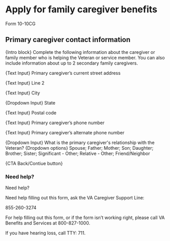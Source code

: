 # Apply for family caregiver benefits
Form 10-10CG

## Primary caregiver contact information

{Intro block} Complete the following information about the caregiver or family member who is helping the Veteran or service member. You can also include information about up to 2 secondary family caregivers.

{Text Input} Primary caregiver’s current street address

{Text Input} Line 2 

{Text Input} City

{Dropdown Input} State

{Text Input} Postal code

{Text Input} Primary caregiver’s phone number

{Text Input} Primary caregiver’s alternate phone number

{Dropdown Input} What is the primary caregiver's relationship with the Veteran? 
{Dropdown options} Spouse; Father; Mother; Son; Daughter; Brother; Sister; Significant - Other; Relative - Other; Friend/Neighbor 

{CTA Back/Contiue button} 

### Need help?  

Need help?

Need help filling out this form,  ask the VA Caregiver Support Line: 

855-260-3274

For help filling out this form, or if the form isn’t working right, 
please call VA Benefits and Services at 800-827-1000.

If you have hearing loss, call TTY: 711.
